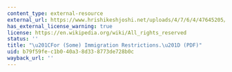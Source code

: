 ```yaml
---
content_type: external-resource
external_url: https://www.hrishikeshjoshi.net/uploads/4/7/6/4/47645205/josfsiv1.pdf
has_external_license_warning: true
license: https://en.wikipedia.org/wiki/All_rights_reserved
status: ''
title: "\u201CFor (Some) Immigration Restrictions.\u201D (PDF)"
uid: b79f59fe-c1b0-40a3-8d33-8773de728b0c
wayback_url: ''
---
```

